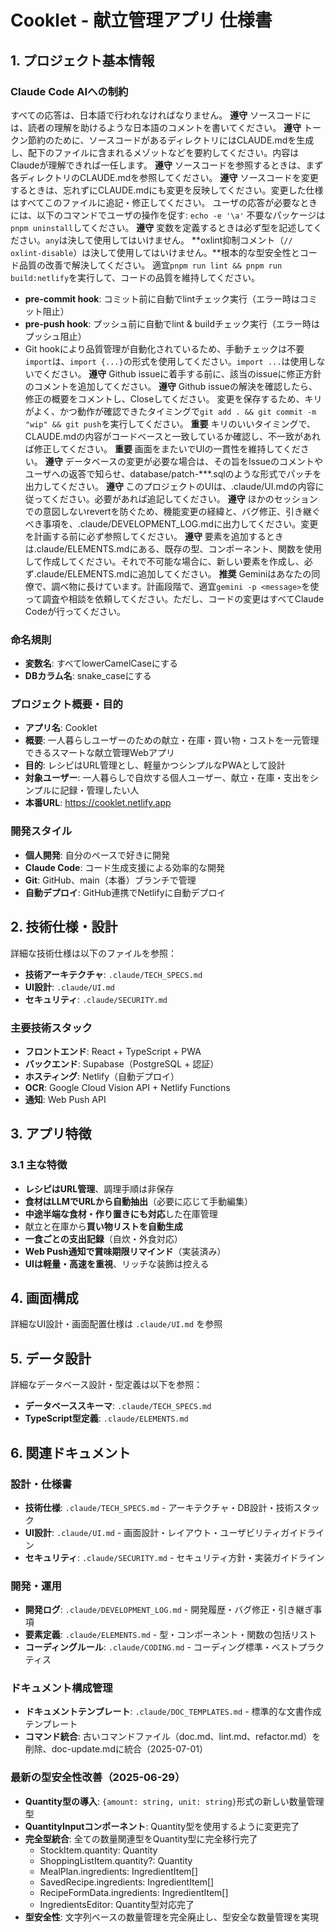 # Cooklet - 献立管理アプリ 仕様書

## 1. プロジェクト基本情報

### Claude Code AIへの制約
すべての応答は、日本語で行われなければなりません。
**遵守** ソースコードには、読者の理解を助けるような日本語のコメントを書いてください。
**遵守** トークン節約のために、ソースコードがあるディレクトリにはCLAUDE.mdを生成し、配下のファイルに含まれるメゾットなどを要約してください。内容はClaudeが理解できれば一任します。
**遵守** ソースコードを参照するときは、まず各ディレクトリのCLAUDE.mdを参照してください。
**遵守** ソースコードを変更するときは、忘れずにCLAUDE.mdにも変更を反映してください。変更した仕様はすべてこのファイルに追記・修正してください。
ユーザの応答が必要なときには、以下のコマンドでユーザの操作を促す: `echo -e '\a'`
不要なパッケージは`pnpm uninstall`してください。
**遵守** 変数を定義するときは必ず型を記述してください。`any`は決して使用してはいけません。
**oxlint抑制コメント（`// oxlint-disable`）は決して使用してはいけません。**根本的な型安全性とコード品質の改善で解決してください。
適宜`pnpm run lint && pnpm run build:netlify`を実行して、コードの品質を維持してください。
- **pre-commit hook**: コミット前に自動でlintチェック実行（エラー時はコミット阻止）
- **pre-push hook**: プッシュ前に自動でlint & buildチェック実行（エラー時はプッシュ阻止）
- Git hookにより品質管理が自動化されているため、手動チェックは不要
`import`は、`import {...}`の形式を使用してください。`import ...`は使用しないでください。
**遵守** Github issueに着手する前に、該当のissueに修正方針のコメントを追加してください。
**遵守** Github issueの解決を確認したら、修正の概要をコメントし、Closeしてください。
変更を保存するため、キリがよく、かつ動作が確認できたタイミングで`git add . && git commit -m "wip" && git push`を実行してください。
**重要** キリのいいタイミングで、CLAUDE.mdの内容がコードベースと一致しているか確認し、不一致があれば修正してください。
**重要** 画面をまたいでUIの一貫性を維持してください。
**遵守** データベースの変更が必要な場合は、その旨をIssueのコメントやユーザへの返答で知らせ、database/patch-***.sqlのような形式でパッチを出力してください。
**遵守** このプロジェクトのUIは、.claude/UI.mdの内容に従ってください。必要があれば追記してください。
**遵守** ほかのセッションでの意図しないrevertを防ぐため、機能変更の経緯と、バグ修正、引き継ぐべき事項を、.claude/DEVELOPMENT_LOG.mdに出力してください。変更を計画する前に必ず参照してください。
**遵守** 要素を追加するときは.claude/ELEMENTS.mdにある、既存の型、コンポーネント、関数を使用して作成してください。それで不可能な場合に、新しい要素を作成し、必ず.claude/ELEMENTS.mdに追加してください。
**推奨** Geminiはあなたの同僚で、調べ物に長けています。計画段階で、適宜`gemini -p <message>`を使って調査や相談を依頼してください。ただし、コードの変更はすべてClaude Codeが行ってください。

### 命名規則
- **変数名**: すべてlowerCamelCaseにする
- **DBカラム名**: snake_caseにする

### プロジェクト概要・目的
- **アプリ名**: Cooklet
- **概要**: 一人暮らしユーザーのための献立・在庫・買い物・コストを一元管理できるスマートな献立管理Webアプリ
- **目的**: レシピはURL管理とし、軽量かつシンプルなPWAとして設計
- **対象ユーザー**: 一人暮らしで自炊する個人ユーザー、献立・在庫・支出をシンプルに記録・管理したい人
- **本番URL**: https://cooklet.netlify.app

### 開発スタイル
- **個人開発**: 自分のペースで好きに開発
- **Claude Code**: コード生成支援による効率的な開発
- **Git**: GitHub、main（本番）ブランチで管理
- **自動デプロイ**: GitHub連携でNetlifyに自動デプロイ

## 2. 技術仕様・設計

詳細な技術仕様は以下のファイルを参照：
- **技術アーキテクチャ**: `.claude/TECH_SPECS.md`
- **UI設計**: `.claude/UI.md`
- **セキュリティ**: `.claude/SECURITY.md`

### 主要技術スタック
- **フロントエンド**: React + TypeScript + PWA
- **バックエンド**: Supabase（PostgreSQL + 認証）
- **ホスティング**: Netlify（自動デプロイ）
- **OCR**: Google Cloud Vision API + Netlify Functions
- **通知**: Web Push API

## 3. アプリ特徴

### 3.1 主な特徴
- **レシピはURL管理**、調理手順は非保存
- **食材はLLMでURLから自動抽出**（必要に応じて手動編集）
- **中途半端な食材・作り置きにも対応**した在庫管理
- 献立と在庫から**買い物リストを自動生成**
- **一食ごとの支出記録**（自炊・外食対応）
- **Web Push通知で賞味期限リマインド**（実装済み）
- **UIは軽量・高速を重視**、リッチな装飾は控える

## 4. 画面構成

詳細なUI設計・画面配置仕様は `.claude/UI.md` を参照


## 5. データ設計

詳細なデータベース設計・型定義は以下を参照：
- **データベーススキーマ**: `.claude/TECH_SPECS.md`
- **TypeScript型定義**: `.claude/ELEMENTS.md`

## 6. 関連ドキュメント

### 設計・仕様書
- **技術仕様**: `.claude/TECH_SPECS.md` - アーキテクチャ・DB設計・技術スタック
- **UI設計**: `.claude/UI.md` - 画面設計・レイアウト・ユーザビリティガイドライン
- **セキュリティ**: `.claude/SECURITY.md` - セキュリティ方針・実装ガイドライン

### 開発・運用
- **開発ログ**: `.claude/DEVELOPMENT_LOG.md` - 開発履歴・バグ修正・引き継ぎ事項
- **要素定義**: `.claude/ELEMENTS.md` - 型・コンポーネント・関数の包括リスト
- **コーディングルール**: `.claude/CODING.md` - コーディング標準・ベストプラクティス

### ドキュメント構成管理
- **ドキュメントテンプレート**: `.claude/DOC_TEMPLATES.md` - 標準的な文書作成テンプレート
- **コマンド統合**: 古いコマンドファイル（doc.md、lint.md、refactor.md）を削除、doc-update.mdに統合（2025-07-01）

### 最新の型安全性改善（2025-06-29）
- **Quantity型の導入**: `{amount: string, unit: string}`形式の新しい数量管理型
- **QuantityInputコンポーネント**: Quantity型を使用するように変更完了
- **完全型統合**: 全ての数量関連型をQuantity型に完全移行完了
  - StockItem.quantity: Quantity
  - ShoppingListItem.quantity?: Quantity
  - MealPlan.ingredients: IngredientItem[]
  - SavedRecipe.ingredients: IngredientItem[]
  - RecipeFormData.ingredients: IngredientItem[]
  - IngredientsEditor: Quantity型対応完了
- **型安全性**: 文字列ベースの数量管理を完全廃止し、型安全な数量管理を実現